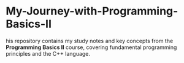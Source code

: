 # My-Journey-with-Programming-Basics-II
his repository contains my study notes and key concepts from the **Programming Basics II** course, covering fundamental programming principles and the C++ language.
